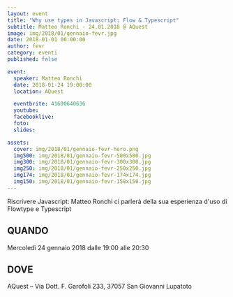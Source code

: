 ```yaml
---
layout: event
title: "Why use types in Javascript: Flow & Typescript"
subtitle: Matteo Ronchi - 24.01.2018 @ AQuest
image: img/2018/01/gennaio-fevr.jpg
date: 2018-01-01 00:00:00
author: fevr
category: eventi
published: false

event:
  speaker: Matteo Ronchi
  date: 2018-01-24 19:00:00
  location: AQuest

  eventbrite: 41600640636
  youtube:
  facebooklive: 
  foto: 
  slides:

assets:
  cover: img/2018/01/gennaio-fevr-hero.png
  img500: img/2018/01/gennaio-fevr-500x500.jpg
  img300: img/2018/01/gennaio-fevr-300x300.jpg
  img250: img/2018/01/gennaio-fevr-250x250.jpg
  img174: img/2018/01/gennaio-fevr-174x174.jpg
  img150: img/2018/01/gennaio-fevr-150x150.jpg
---
```


Riscrivere Javascript: Matteo Ronchi ci parlerà della sua esperienza d'uso di Flowtype e Typescript

## QUANDO

Mercoledì 24 gennaio 2018 dalle 19:00 alle 20:30

## DOVE

AQuest – Via Dott. F. Garofoli 233, 37057 San Giovanni Lupatoto
